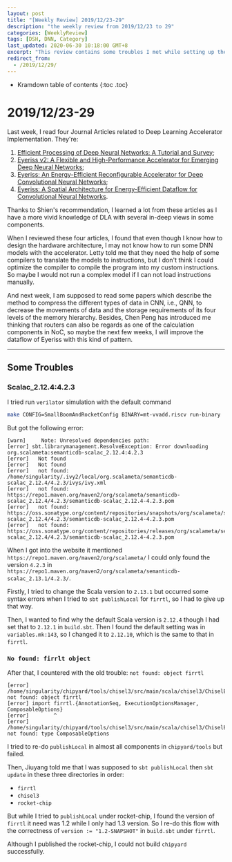 ```yaml
---
layout: post
title: "[Weekly Review] 2019/12/23-29"
description: "the weekly review from 2019/12/23 to 29"
categories: [WeeklyReview]
tags: [DSH, DNN, Category]
last_updated: 2020-06-30 10:18:00 GMT+8
excerpt: "This review contains some troubles I met while setting up the Chisel develop environment."
redirect_from:
  - /2019/12/29/
---
```


* Kramdown table of contents
{:toc .toc}
# 2019/12/23-29

Last week, I read four Journal Articles related to Deep Learning Accelerator Implementation. They're:

1. [Efficient Processing of Deep Neural Networks: A Tutorial and Survey](https://singularitykchen.github.io/blog/2019/12/29/Read-Paper-Efficient-Processing-of-Deep-Neural-Networks-A-Tutorial-and-Survey/); 
2. [Eyeriss v2: A Flexible and High-Performance Accelerator for Emerging Deep Neural Networks](https://singularitykchen.github.io/blog/2019/12/29/Read-Paper-Eyeriss-v2-A-Flexible-and-High-Performance-Accelerator-for-Emerging-DNN/);
3. [Eyeriss: An Energy-Efficient Reconfigurable Accelerator for Deep Convolutional Neural Networks](https://singularitykchen.github.io/blog/2019/12/29/Read-Paper-Eyeriss-An-Energy-Efficient-Reconfigurable-Accelerator-for-DNN/);
4. [Eyeriss: A Spatial Architecture for Energy-Efficient Dataflow for Convolutional Neural Networks](https://singularitykchen.github.io/blog/2019/12/29/Read-Paper-Eyeriss-A-Spatial-Architecture-for-Energy-Efficient-Dataflow-for-CNN/). 

Thanks to Shien's recommendation, I learned a lot from these articles as I have a more vivid knowledge of DLA with several in-deep views in some components. 

When I reviewed these four articles, I found that even though I know how to design the hardware architecture, I may not know how to run some DNN models with the accelerator. Letty told me that they need the help of some compilers to translate the models to instructions, but I don't think I could optimize the compiler to compile the program into my custom instructions. So maybe I would not run a complex model if I can not load instructions manually.

And next week, I am supposed to read some papers which describe the method to compress the different types of data in CNN, i.e., QNN, to decrease the movements of data and the storage requirements of its four levels of the memory hierarchy. Besides, Chen Peng has introduced me thinking that routers can also be regards as one of the calculation components in NoC, so maybe the next few weeks, I will improve the dataflow of Eyeriss with this kind of pattern.

---


## Some Troubles

### Scalac_2.12.4:4.2.3

I tried run `verilator` simulation with the default command

```bash
make CONFIG=SmallBoomAndRocketConfig BINARY=mt-vvadd.riscv run-binary
```

But got the following error:

```
[warn]     Note: Unresolved dependencies path:
[error] sbt.librarymanagement.ResolveException: Error downloading org.scalameta:semanticdb-scalac_2.12.4:4.2.3
[error]   Not found
[error]   Not found
[error]   not found: /home/singularity/.ivy2/local/org.scalameta/semanticdb-scalac_2.12.4/4.2.3/ivys/ivy.xml
[error]   not found: https://repo1.maven.org/maven2/org/scalameta/semanticdb-scalac_2.12.4/4.2.3/semanticdb-scalac_2.12.4-4.2.3.pom
[error]   not found: https://oss.sonatype.org/content/repositories/snapshots/org/scalameta/semanticdb-scalac_2.12.4/4.2.3/semanticdb-scalac_2.12.4-4.2.3.pom
[error]   not found: https://oss.sonatype.org/content/repositories/releases/org/scalameta/semanticdb-scalac_2.12.4/4.2.3/semanticdb-scalac_2.12.4-4.2.3.pom
```

When I got into the website it mentioned `https://repo1.maven.org/maven2/org/scalameta/` I could only found the version `4.2.3` in `https://repo1.maven.org/maven2/org/scalameta/semanticdb-scalac_2.13.1/4.2.3/`.

Firstly, I tried to change the Scala version to `2.13.1` but occurred some syntax errors when I tried to `sbt publishLocal` for `firrtl`, so I had to give up that way.

Then, I wanted to find why the default Scala version is `2.12.4` though I had set that to `2.12.1` in `build.sbt`. Then I found the default setting was in `variables.mk:143`, so I changed it to `2.12.10`, which is the same to that in `firrtl`.

### `No found: firrlt object`

After that, I countered with the old trouble: `not found: object firrtl`

```
[error] /home/singularity/chipyard/tools/chisel3/src/main/scala/chisel3/ChiselExecutionOptions.scala:7:8: not found: object firrtl
[error] import firrtl.{AnnotationSeq, ExecutionOptionsManager, ComposableOptions}
[error]        ^
[error] /home/singularity/chipyard/tools/chisel3/src/main/scala/chisel3/ChiselExecutionOptions.scala:21:44: not found: type ComposableOptions
```

I tried to re-do `publishLocal` in almost all components in `chipyard/tools` but failed.

Then, Jiuyang told me that I was supposed to `sbt publishLocal` then `sbt update` in these three directories in order:

+ `firrtl`
+ `chisel3`
+ `rocket-chip`

But while I tried to `publishLocal` under rocket-chip, I found the version of `firrtl` it need was 1.2 while I only had 1.3 version. So I re-do this flow with the correctness of `version := "1.2-SNAPSHOT"`  in `build.sbt` under `firrtl`.

Although I published the rocket-chip, I could not build `chipyard` successfully.